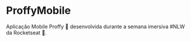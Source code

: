 # ProffyMobile
Aplicação Mobile Proffy :purple_heart: desenvolvida durante a semana imersiva #NLW da Rocketseat :rocket:.
